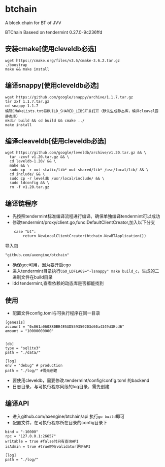 # btchain
A block chain for BT of JVV

BTChain Baseed on tendermint 0.27.0-9c236ffd

## 安装cmake[使用cleveldb必选]
```
wget https://cmake.org/files/v3.6/cmake-3.6.2.tar.gz
./boostrap
make && make install
```

## 编译snappy[使用cleveldb必选]
```
wget https://github.com/google/snappy/archive/1.1.7.tar.gz
tar zxf 1.1.7.tar.gz
cd snappy-1.1.7
编辑CMakeLists.txt将BUILD_SHARED_LIBS开关打开（默认生成静态库，编译cleavel要静态库）
mkdir build && cd build && cmake ../
make install
```

## 编译cleaveldb[使用cleveldb必选]
```
wget https://github.com/google/leveldb/archive/v1.20.tar.gz && \
  tar -zxvf v1.20.tar.gz && \
  cd leveldb-1.20/ && \
  make && \
  sudo cp -r out-static/lib* out-shared/lib* /usr/local/lib/ && \
  cd include/ && \
  sudo cp -r leveldb /usr/local/include/ && \
  sudo ldconfig && \
  rm -f v1.20.tar.gz
  ```

## 编译链程序
- 先按照tendermint标准编译流程进行编译，确保单独编译tendermint可以成功
- 修改tendermint/proxy/client.go,func:DefaultClientCreator,加入以下分支
```
	case "bt":
		return NewLocalClientCreator(btchain.NewBTApplication())
```
导入包
```
"github.com/axengine/btchain"
```
- 确保gcc可用，因为要开启cgo
- 进入tendermint目录执行`CGO_LDFLAGS="-lsnappy" make build_c`，生成的二进制文件在build目录
- ldd tendermint,查看依赖的动态库是否都能找到

## 使用
- 配置文件config.toml与可执行程序在同一目录
```
[genesis]
account = "0x061a060880BB4E5AD559350203d60a4349d3Ecd6"
amount = "10000000000"


[db]
type = "sqlite3"
path = "./data/"

[log]
env = "debug" # production
path = "./log/" #需先创建
```
- 要使用cleveldb，需要修改.tendermint/config/config.toml 的backend
- 日志目录，与可执行程序同级的log目录，需先创建

## 编译API
- 进入github.com/axengine/btchain/api 执行`go build`即可
- 配置文件，在可执行程序所在目录的config目录下
```
bind = ":10000"
rpc = "127.0.0.1:26657"
writable = true #false时只有查询API
isAdmin = true #true时有validator更新API

[log]
path = "./log/"
```
